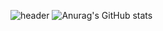 ![header](https://capsule-render.vercel.app/api?text=Hello%World!)
![Anurag's GitHub stats](https://github-readme-stats.vercel.app/api?username=Hyung-Gunny&show_icons=true&theme=radical)
